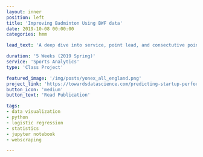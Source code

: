```yaml
---
layout: inner
position: left
title: 'Improving Badminton Using BWF data'
date: 2019-10-08 00:00:00
categories: hmm

lead_text: 'A deep dive into service, point lead, and consectutive points and how they affect the strategic/mental game world-class players.'

duration: '5 Weeks (2019 Spring)'
service: 'Sports Analytics'
type: 'Class Project'

featured_image: '/img/posts/yonex_all_england.png'
project_link: 'https://towardsdatascience.com/predicting-startup-performance-using-logistic-regression-582a1e80b2eb?source=friends_link&sk=4ca4b1ee7e9cab9214b2ec59f302c271'
button_icon: 'medium'
button_text: 'Read Publication'

tags: 
- data visualization
- python 
- logistic regression
- statistics
- jupyter notebook
- webscraping

---
```

